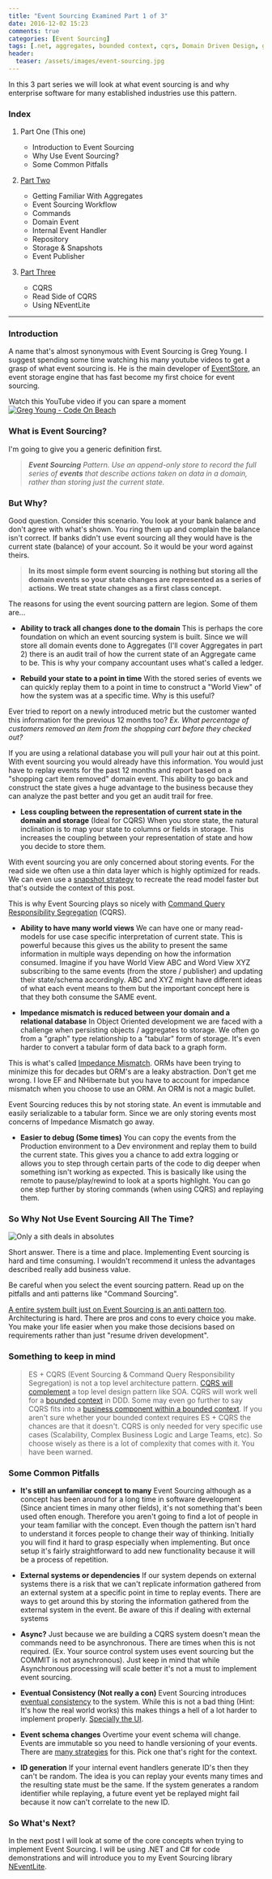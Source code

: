 ```yaml
---
title: "Event Sourcing Examined Part 1 of 3"
date: 2016-12-02 15:23
comments: true
categories: [Event Sourcing]
tags: [.net, aggregates, bounded context, cqrs, Domain Driven Design, greg young, neventlite]
header:
  teaser: /assets/images/event-sourcing.jpg
---
```

In this 3 part series we will look at what event sourcing is and why enterprise software for many established industries use this pattern.


### Index


1. Part One (This one)
	*   Introduction to Event Sourcing
	*   Why Use Event Sourcing?
	*   Some Common Pitfalls
	
2. [Part Two](http://dasith.me/2016/12/31/event-sourcing-examined-part-2-of-3/)
	*   Getting Familiar With Aggregates
	*   Event Sourcing Workflow
	*   Commands
	*   Domain Event
	*   Internal Event Handler
	*   Repository
	*   Storage & Snapshots
	*   Event Publisher
	
3. [Part Three](http://dasith.me/2017/08/02/event-sourcing-examined-part-3-of-3)
	*   CQRS
	*   Read Side of CQRS
	*   Using NEventLite

<hr />

### Introduction


A name that's almost synonymous with Event Sourcing is Greg Young. I suggest spending some time watching his many youtube videos to get a grasp of what event sourcing is. He is the main developer of <a href="http://geteventstore.com" target="_blank" rel="noopener">EventStore</a>, an event storage engine that has fast become my first choice for event sourcing.

Watch this YouTube video if you can spare a moment 
[![Greg Young - Code On Beach](https://img.youtube.com/vi/JHGkaShoyNs/0.jpg)](https://www.youtube.com/watch?v=JHGkaShoyNs)


### What is Event Sourcing?


I'm going to give you a generic definition first.


> ***Event Sourcing** Pattern. Use an append-only store to record the full series of **events** that describe actions taken on data in a domain, rather than storing just the current state.*


### But Why?

Good question. Consider this scenario. You look at your bank balance and don't agree with what's shown. You ring them up and complain the balance isn't correct. If banks didn't use event sourcing all they would have is the current state (balance) of your account. So it would be your word against theirs.


> **In its most simple form event sourcing is nothing but storing all the domain events so your state changes are represented as a series of actions. We treat state changes as a first class concept.**


The reasons for using the event sourcing pattern are legion. Some of them are...


*   **Ability to track all changes done to the domain**
This is perhaps the core foundation on which an event sourcing system is built. Since we will store all domain events done to Aggregates (I'll cover Aggregates in part 2) there is an audit trail of how the current state of an Aggregate came to be. This is why your company accountant uses what's called a ledger.


*   **Rebuild your state to a point in time**
With the stored series of events we can quickly replay them to a point in time to construct a "World View" of how the system was at a specific time. Why is this useful?

Ever tried to report on a newly introduced metric but the customer wanted this information for the previous 12 months too? *Ex. What percentage of customers removed an item from the shopping cart before they checked out?* 

If you are using a relational database you will pull your hair out at this point. With event sourcing you would already have this information. You would just have to replay events for the past 12 months and report based on a "shopping cart item removed" domain event. This ability to go back and construct the state gives a huge advantage to the business because they can analyze the past better and you get an audit trail for free.

*   **Less coupling between the representation of current state in the domain and storage** (Ideal for CQRS)
When you store state, the natural inclination is to map your state to columns or fields in storage. This increases the coupling between your representation of state and how you decide to store them.

With event sourcing you are only concerned about storing events. For the read side we often use a thin data layer which is highly optimized for reads. We can even use a <a href="http://blog.jonathanoliver.com/event-sourcing-and-snapshots/" target="_blank" rel="noopener">snapshot strategy</a> to recreate the read model faster but that's outside the context of this post.

This is why Event Sourcing plays so nicely with <a href="http://martinfowler.com/bliki/CQRS.html" target="_blank" rel="noopener">Command Query Responsibility Segregation</a> (CQRS).

*   **Ability to have many world views**
We can have one or many read-models for use case specific interpretation of current state. This is powerful because this gives us the ability to present the same information in multiple ways depending on how the information consumed. Imagine if you have World View ABC and Word View XYZ subscribing to the same events (from the store / publisher) and updating their state/schema accordingly. ABC and XYZ might have different ideas of what each event means to them but the important concept here is that they both consume the SAME event.

*   **Impedance mismatch is reduced between your domain and a relational database**
In Object Oriented development we are faced with a challenge when persisting objects / aggregates to storage. We often go from a "graph" type relationship to a "tabular" form of storage. It's even harder to convert a tabular form of data back to a graph form.

This is what's called <a href="https://en.wikipedia.org/wiki/Object-relational_impedance_mismatch" target="_blank" rel="noopener">Impedance Mismatch</a>. ORMs have been trying to minimize this for decades but ORM's are a leaky abstraction. Don't get me wrong. I love EF and NHibernate but you have to account for impedance mismatch when you choose to use an ORM. An ORM is not a magic bullet.

Event Sourcing reduces this by not storing state. An event is immutable and easily serializable to a tabular form. Since we are only storing events most concerns of Impedance Mismatch go away.

*   **Easier to debug (Some times)**
You can copy the events from the Production environment to a Dev environment and replay them to build the current state. This gives you a chance to add extra logging or allows you to step through certain parts of the code to dig deeper when something isn't working as expected. This is basically like using the remote to pause/play/rewind to look at a sports highlight. You can go one step further by storing commands (when using CQRS) and replaying them.


### So Why Not Use Event Sourcing All The Time?


![Only a sith deals in absolutes](/assets/images/f93c76303736d0ace43ec0892996cb214c5a81ccb436355d27952794eecca144.jpg) 

Short answer. There is a time and place. Implementing Event sourcing is hard and time consuming. I wouldn't recommend it unless the advantages described really add business value.

Be careful when you select the event sourcing pattern. Read up on the pitfalls and anti patterns like "Command Sourcing".

<a href="https://www.infoq.com/news/2016/04/event-sourcing-anti-pattern" target="_blank" rel="noopener">A entire system built just on Event Sourcing is an anti pattern too</a>. Architecturing is hard. There are pros and cons to every choice you make. You make your life easier when you make those decisions based on requirements rather than just "resume driven development".


### Something to keep in mind


>ES + CQRS (Event Sourcing & Command Query Responsibility Segregation) is not a top level architecture pattern. <a href="https://msdn.microsoft.com/en-us/library/jj591572.aspx" target="_blank" rel="noopener">CQRS will complement</a> a top level design pattern like SOA. CQRS will work well for a <a href="http://martinfowler.com/bliki/BoundedContext.html" target="_blank" rel="noopener">bounded context</a> in DDD. Some may even go further to say CQRS fits into a <a href="http://udidahan.com/2012/02/10/udi-greg-reach-cqrs-agreement/" target="_blank" rel="noopener">business component within a bounded context</a>. If you aren't sure whether your bounded context requires ES + CQRS the chances are that it doesn't. CQRS is only needed for very specific use cases (Scalability, Complex Business Logic and Large Teams, etc). So choose wisely as there is a lot of complexity that comes with it. You have been warned.


### Some Common Pitfalls


*   **It's still an unfamiliar concept to many**
Event Sourcing although as a concept has been around for a long time in software development (Since ancient times in many other fields), it's not something that's been used often enough. Therefore you aren't going to find a lot of people in your team familiar with the concept. Even though the pattern isn't hard to understand it forces people to change their way of thinking. Initially you will find it hard to grasp especially when implementing. But once setup it's fairly straightforward to add new functionality because it will be a process of repetition.

*   **External systems or dependencies**
If our system depends on external systems there is a risk that we can't replicate information gathered from an external system at a specific point in time to replay events. There are ways to get around this by storing the information gathered from the external system in the event. Be aware of this if dealing with external systems

*   **Async?**
Just because we are building a CQRS system doesn't mean the commands need to be asynchronous. There are times when this is not required. (Ex. Your source control system uses event sourcing but the COMMIT is not asynchronous). Just keep in mind that while Asynchronous processing will scale better it's not a must to implement event sourcing.

*   **Eventual Consistency (Not really a con)**
Event Sourcing introduces <a href="https://en.wikipedia.org/wiki/Eventual_consistency" target="_blank" rel="noopener">eventual consistency</a> to the system. While this is not a bad thing (Hint: It's how the real world works) this makes things a hell of a lot harder to implement properly. <a href="http://danielwhittaker.me/2014/10/27/4-ways-handle-eventual-consistency-ui/" target="_blank" rel="noopener">Specially the UI</a>.

*   **Event schema changes**
Overtime your event schema will change. Events are immutable so you need to handle versioning of your events. There are <a href="https://abdullin.com/post/event-sourcing-versioning/" target="_blank" rel="noopener">many strategies</a> for this. Pick one that's right for the context.

*   **ID generation**
If your internal event handlers generate ID's then they can't be random. The idea is you can replay your events many times and the resulting state must be the same. If the system generates a random identifier while replaying, a future event yet be replayed might fail because it now can't correlate to the new ID.

### So What's Next?

In the next post I will look at some of the core concepts when trying to implement Event Sourcing. I will be using .NET and C# for code demonstrations and will introduce you to my Event Sourcing library <a href="https://github.com/dasiths/NEventLite" target="_blank" rel="noopener">NEventLite</a>.
